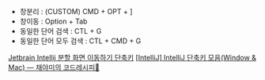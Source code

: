 - 창분리 : (CUSTOM) CMD + OPT + ]
- 창이동 : Option + Tab
- 동일한 단어 검색 : CTL + G
- 동일한 단어 모두 검색 : CTL + CMD + G

[Jetbrain Intellij 분할 화면 이동하기 단축키](https://v3.leedo.me/devs/122)
[[IntelliJ] IntelliJ 단축키 모음(Window & Mac) — 채야미의 코드레시피🍳](https://chaeyami.tistory.com/216)